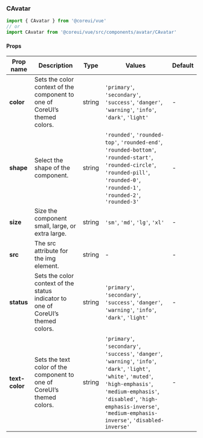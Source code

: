 ### CAvatar

```jsx
import { CAvatar } from '@coreui/vue'
// or
import CAvatar from '@coreui/vue/src/components/avatar/CAvatar'
```

#### Props

| Prop name      | Description                                                                      | Type   | Values                                                                                                                                                                                                                                                    | Default |
| -------------- | -------------------------------------------------------------------------------- | ------ | --------------------------------------------------------------------------------------------------------------------------------------------------------------------------------------------------------------------------------------------------------- | ------- |
| **color**      | Sets the color context of the component to one of CoreUI’s themed colors.        | string | `'primary'`, `'secondary'`, `'success'`, `'danger'`, `'warning'`, `'info'`, `'dark'`, `'light'`                                                                                                                                                           | -       |
| **shape**      | Select the shape of the component.                                               | string | `'rounded'`, `'rounded-top'`, `'rounded-end'`, `'rounded-bottom'`, `'rounded-start'`, `'rounded-circle'`, `'rounded-pill'`, `'rounded-0'`, `'rounded-1'`, `'rounded-2'`, `'rounded-3'`                                                                    | -       |
| **size**       | Size the component small, large, or extra large.                                 | string | `'sm'`, `'md'`, `'lg'`, `'xl'`                                                                                                                                                                                                                            | -       |
| **src**        | The src attribute for the img element.                                           | string | -                                                                                                                                                                                                                                                         | -       |
| **status**     | Sets the color context of the status indicator to one of CoreUI’s themed colors. | string | `'primary'`, `'secondary'`, `'success'`, `'danger'`, `'warning'`, `'info'`, `'dark'`, `'light'`                                                                                                                                                           | -       |
| **text-color** | Sets the text color of the component to one of CoreUI’s themed colors.           | string | `'primary'`, `'secondary'`, `'success'`, `'danger'`, `'warning'`, `'info'`, `'dark'`, `'light'`, `'white'`, `'muted'`, `'high-emphasis'`, `'medium-emphasis'`, `'disabled'`, `'high-emphasis-inverse'`, `'medium-emphasis-inverse'`, `'disabled-inverse'` | -       |
